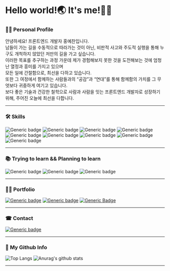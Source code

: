 # Hello world!🌏 It's me!🙋‍♂

### 👨‍💻 **Personal Profile**<br>
안녕하세요! 프론트엔드 개발자 홍예찬입니다.<br>
남들이 가는 길을 수동적으로 따라가는 것이 아닌, 비판적 사고와 주도적 실행을 통해 누구도 개척하지 않았던 저만의 길을 가고 싶습니다.<br> 
이러한 목표를 추구하는 과정 가운데 제가 경험해보지 못한 것을 도전해보는 것에 엄청난 열정과 흥미를 가지고 있으며<br> 
모든 일에 간절함으로, 최선을 다하고 있습니다.<br> 
또한 그 여정에서 함께하는 사람들과의 “공감”과 “연대”를 통해 함께함의 가치를 그 무엇보다 귀중하게 여기고 있습니다.<br> 
보다 좋은 기술과 건강한 철학으로 사람과 사람을 잇는 프론트엔드 개발자로 성장하기 위해, 주어진 오늘에 최선을 다합니다.<br>
****

### 🛠 **Skills**
![Generic badge](https://img.shields.io/badge/-React-FFFFFF?style=flat-square&logo=react&logoWidth=40)
![Generic badge](https://img.shields.io/badge/-Javascript(ES6+)-FFFFFF?style=flat-square&logo=JavaScript&logoWidth=40)
![Generic badge](https://img.shields.io/badge/-Redux-FFFFFF?style=flat-square&logo=Redux&logoWidth=40&logoColor=764ABC)
![Generic badge](https://img.shields.io/badge/-Sass/Scss-FFFFFF?style=flat-square&logo=sass&logoWidth=40)
![Generic badge](https://img.shields.io/badge/-StyledComponents-FFFFFF?style=flat-square&logo=styled-components&logoWidth=40&logoColor=DB7093)
![Generic badge](https://img.shields.io/badge/-StyledComponents-FFFFFF?style=flat-square&logo=styled.components&logoWidth=40&logoColor=DB7093)
![Generic badge](https://img.shields.io/badge/-StyledComponents-FFFFFF?style=flat-square&logo=styledComponents&logoWidth=40&logoColor=DB7093)
![Generic badge](https://img.shields.io/badge/-StyledComponents-FFFFFF?style=flat-square&logo=Styled-Components&logoWidth=40&logoColor=DB7093)
![Generic badge](https://img.shields.io/badge/-StyledComponents-FFFFFF?style=flat-square&logo=StyledComponents&logoWidth=40&logoColor=DB7093)

****

### 📚 **Trying to learn && Planning to learn**
![Generic badge](https://img.shields.io/badge/-typescript-FFFFFF?style=flat-square&logo=TypeScript&logoWidth=40&logoColor=3178C6)
![Generic badge](https://img.shields.io/badge/-Node.js-FFFFFF?style=flat-square&logo=Node.js&logoWidth=40&logoColor=339933)
![Generic badge](https://img.shields.io/badge/-AmazonAWS-FFFFFF?style=flat-square&logo=Node.js&logoWidth=40&logoColor=232f3e)


****

### 👨‍🏫 **Portfolio**<br>

[![Generic badge](https://img.shields.io/badge/-Resume-FFFFFF?style=flat-square&logo=about.me&logoWidth=40)](https://github.com/hayyim0626/hayyim0626/files/5833509/RESUME.pdf)
[![Generic badge](https://img.shields.io/badge/-Notion-FFFFFF?style=flat-square&logo=notion&logoColor=black&logoWidth=40)](https://www.notion.so/b7ca3180716d48cd9f0169a9dc323c69)
[![Generic Badge](http://img.shields.io/badge/-Blog-FFFFFF?style=flat-square&logo=bloglovin&logoWidth=40&logoColor=20c997&link=https://velog.io/@hayyim0626)](https://velog.io/@hayyim0626)
****
### ☎ **Contact**<br>

[![Generic badge](https://img.shields.io/badge/-GMAIL-FFFFFF?style=flat-square&logo=gmail&labelColor=white&logoWidth=40)](mailto:h19960626@gmail.com) 
****
### 🤘 **My Github Info**<br>

![Top Langs](https://github-readme-stats.vercel.app/api/top-langs/?username=hayyim0626&layout=compact&theme=buefy&hide_border=true)  ![Anurag's github stats](https://github-readme-stats.vercel.app/api?username=hayyim0626&theme=buefy&show_icons=true&hide_title=true&hide=issues&hide_border=true) 
****


